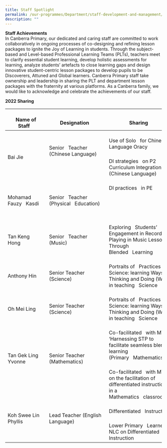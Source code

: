 ```yaml
---
title: Staff Spotlight
permalink: /our-programmes/Department/staff-development-and-management/
description: ""
---
```

**Staff Achievements**<br>
In Canberra Primary, our dedicated and caring staff are committed to work collaboratively in ongoing processes of co-designing and refining lesson packages to ignite the Joy of Learning in students. Through the subject-based and Level-based Professional Learning Teams (PLTs), teachers meet to clarify essential student learning, develop holistic assessments for learning, analyze students’ artefacts to close learning gaps and design innovative student-centric lesson packages to develop pupils to be Discoverers, Attuned and Global learners. 
Canberra Primary staff take ownership and leadership in sharing the PLT and department lesson packages with the fraternity at various platforms. As a Canberra family, we would like to acknowledge and celebrate the achievements of our staff. <br>

**2022 Sharing**

<table>
<thead>
  <tr>
    <th>&nbsp;&nbsp;&nbsp;<br>Name of Staff&nbsp;&nbsp;&nbsp;</th>
    <th>&nbsp;&nbsp;&nbsp;<br>Designation&nbsp;&nbsp;&nbsp;</th>
    <th>&nbsp;&nbsp;&nbsp;<br>Sharing &nbsp;&nbsp;&nbsp;</th>
    <th>&nbsp;&nbsp;&nbsp;<br>Platform&nbsp;&nbsp;&nbsp;</th>
  </tr>
</thead>
<tbody>
  <tr>
    <td rowspan="2">&nbsp;&nbsp;&nbsp;<br>Bai Jie&nbsp;&nbsp;&nbsp;&nbsp;</td>
    <td rowspan="2">&nbsp;&nbsp;&nbsp;<br>Senior&nbsp;&nbsp;&nbsp;Teacher (Chinese Language)<br>&nbsp;&nbsp;&nbsp;<br> &nbsp;&nbsp;&nbsp;</td>
    <td>&nbsp;&nbsp;&nbsp;<br>Use of Solo&nbsp;&nbsp;&nbsp;for Chinese Language Oracy&nbsp;&nbsp;&nbsp;</td>
    <td>&nbsp;&nbsp;&nbsp;<br>Teacher-Led-Workshop&nbsp;&nbsp;&nbsp;&nbsp;</td>
  </tr>
  <tr>
    <td>&nbsp;&nbsp;&nbsp;<br>DI strategies&nbsp;&nbsp;&nbsp;on P2 Curriculum Integration (Chinese Language)&nbsp;&nbsp;&nbsp;</td>
    <td>&nbsp;&nbsp;&nbsp;<br>N7 Cluster DI Sharing&nbsp;&nbsp;&nbsp;</td>
  </tr>
  <tr>
    <td>&nbsp;&nbsp;&nbsp;<br>Mohamad Fauzy&nbsp;&nbsp;&nbsp;Kasdi&nbsp;&nbsp;&nbsp;&nbsp;</td>
    <td>&nbsp;&nbsp;&nbsp;<br>Senior&nbsp;&nbsp;&nbsp;Teacher (Physical&nbsp;&nbsp;&nbsp;Education)&nbsp;&nbsp;&nbsp;</td>
    <td>&nbsp;&nbsp;&nbsp;<br>DI practices&nbsp;&nbsp;&nbsp;in PE<br>&nbsp;&nbsp;&nbsp;<br> <br>&nbsp;&nbsp;&nbsp;<br> &nbsp;&nbsp;&nbsp;</td>
    <td>&nbsp;&nbsp;&nbsp;<br>N7 Cluster DI Sharing&nbsp;&nbsp;&nbsp;</td>
  </tr>
  <tr>
    <td>&nbsp;&nbsp;&nbsp;<br>Tan Keng Hong&nbsp;&nbsp;&nbsp;</td>
    <td>&nbsp;&nbsp;&nbsp;<br>Senior&nbsp;&nbsp;&nbsp;Teacher (Music)&nbsp;&nbsp;&nbsp;</td>
    <td>&nbsp;&nbsp;&nbsp;<br>Exploring&nbsp;&nbsp;&nbsp;Students’ Engagement in Recorder Playing in Music Lessons Through Blended&nbsp;&nbsp;&nbsp;Learning&nbsp;&nbsp;&nbsp;&nbsp;</td>
    <td>&nbsp;&nbsp;&nbsp;<br>NIE (TLP1)&nbsp;&nbsp;&nbsp;</td>
  </tr>
  <tr>
    <td>&nbsp;&nbsp;&nbsp;<br>Anthony Hin&nbsp;&nbsp;&nbsp;</td>
    <td>&nbsp;&nbsp;&nbsp;<br>Senior Teacher (Science)&nbsp;&nbsp;&nbsp;</td>
    <td>&nbsp;&nbsp;&nbsp;<br>Portraits of&nbsp;&nbsp;&nbsp;Practices of Science: learning Ways of Thinking and Doing (WoTD) in teaching&nbsp;&nbsp;&nbsp;Science&nbsp;&nbsp;&nbsp;</td>
    <td>&nbsp;&nbsp;&nbsp;<br>Primary&nbsp;&nbsp;&nbsp;science learning day 2022 sharing at AST&nbsp;&nbsp;&nbsp;</td>
  </tr>
  <tr>
    <td>&nbsp;&nbsp;&nbsp;<br>Oh Mei Ling&nbsp;&nbsp;&nbsp;&nbsp;</td>
    <td>&nbsp;&nbsp;&nbsp;<br>Senior Teacher (Science)&nbsp;&nbsp;&nbsp;</td>
    <td>&nbsp;&nbsp;&nbsp;<br>Portraits of&nbsp;&nbsp;&nbsp;Practices of Science: learning Ways of Thinking and Doing (WoTD) in teaching&nbsp;&nbsp;&nbsp;Science&nbsp;&nbsp;&nbsp;</td>
    <td>&nbsp;&nbsp;&nbsp;<br>Primary&nbsp;&nbsp;&nbsp;science learning day 2022 sharing at AST&nbsp;&nbsp;&nbsp;</td>
  </tr>
  <tr>
    <td rowspan="2">&nbsp;&nbsp;&nbsp;<br>Tan Gek Ling Yvonne<br>&nbsp;&nbsp;&nbsp;<br> &nbsp;&nbsp;&nbsp;</td>
    <td rowspan="2">&nbsp;&nbsp;&nbsp;<br>Senior Teacher (Mathematics)<br>&nbsp;&nbsp;&nbsp;<br> &nbsp;&nbsp;&nbsp;</td>
    <td>&nbsp;&nbsp;&nbsp;<br>Co-facilitated&nbsp;&nbsp;&nbsp;with MTTs ‘Harnessing STP to facilitate seamless blended learning (Primary&nbsp;&nbsp;&nbsp;Mathematics)’&nbsp;&nbsp;&nbsp;&nbsp;</td>
    <td>&nbsp;&nbsp;&nbsp;<br>AST&nbsp;&nbsp;&nbsp;</td>
  </tr>
  <tr>
    <td>&nbsp;&nbsp;&nbsp;<br>Co-facilitated&nbsp;&nbsp;&nbsp;with MTT on the facilitation of differentiated instructions in a Mathematics&nbsp;&nbsp;&nbsp;classroom&nbsp;&nbsp;&nbsp;&nbsp;</td>
    <td>&nbsp;&nbsp;&nbsp;<br>AST&nbsp;&nbsp;&nbsp;</td>
  </tr>
  <tr>
    <td rowspan="2">&nbsp;&nbsp;&nbsp;<br>Koh Swee Lin Phyllis<br>&nbsp;&nbsp;&nbsp;<br> &nbsp;&nbsp;&nbsp;</td>
    <td rowspan="2">&nbsp;&nbsp;&nbsp;<br>Lead Teacher (English Language)<br>&nbsp;&nbsp;&nbsp;<br> &nbsp;&nbsp;&nbsp;</td>
    <td>&nbsp;&nbsp;&nbsp;<br>Differentiated&nbsp;&nbsp;&nbsp;Instruction&nbsp;&nbsp;&nbsp;</td>
    <td>&nbsp;&nbsp;&nbsp;<br>W5 NLC&nbsp;&nbsp;&nbsp;</td>
  </tr>
  <tr>
    <td>&nbsp;&nbsp;&nbsp;<br>Lower Primary&nbsp;&nbsp;&nbsp;Learners NLC on Differentiated Instruction&nbsp;&nbsp;&nbsp;</td>
    <td>&nbsp;&nbsp;&nbsp;<br>NZ NLC&nbsp;&nbsp;&nbsp;</td>
  </tr>
</tbody>
</table>